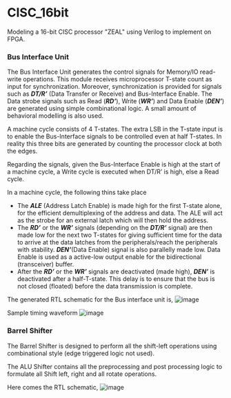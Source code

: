 # CISC_16bit
Modeling a 16-bit CISC processor "ZEAL" using Verilog to implement on FPGA.

### Bus Interface Unit

The Bus Interface Unit generates the control signals for Memory/IO read-write operations. This module receives microprocessor T-state count as input for synchronization. Moreover, synchronization is provided for signals such as ***DT/R’*** (Data Transfer or Receive) and Bus-Interface Enable. The Data strobe signals such as Read (***RD’***), Write (***WR’***) and Data Enable (***DEN’***) are generated using simple combinational logic. A small amount of behavioral modelling is also used.

A machine cycle consists of 4 T-states. The extra LSB in the T-state input is to enable the Bus-Interface signals to be controlled even at half T-states. In reality this three bits are generated by counting the processor clock at both the edges.

Regarding the signals, given the Bus-Interface Enable is high at the start of a machine cycle, a Write cycle is executed when DT/R’ is high, else a Read cycle. 

In a machine cycle, the following thins take place

- The ***ALE*** (Address Latch Enable) is made high for the first T-state alone, for the efficient demultiplexing of the address and data. The ALE will act as the strobe for an external latch which will then hold the address.
- The ***RD’*** or the ***WR’*** signals (depending on the ***DT/R’*** signal) are then made low for the next two T-states for giving sufficient time for the data to arrive at the data latches from the peripherals/reach the peripherals with stability. ***DEN’***(Data Enable) signal is also parallelly made low. Data Enable is used as a active-low output enable for the bidirectional (transceiver) buffer.
- After the ***************RD’*************** or the ***************WR’*************** signals are deactivated (made high), ***DEN’*** is deactivated after a half-T-state. This delay is to ensure that the bus is not closed (floated) before the data transmission is complete.

The generated RTL schematic for the Bus interface unit is,
![image](https://github.com/pyCoder03/CISC_16bit/assets/93860462/d36d46f6-88c4-49e8-b3a7-ff5cf9bedd64)

Sample timing waveform
![image](https://github.com/pyCoder03/CISC_16bit/assets/93860462/7e9bef33-0190-4b83-93dc-d7c06620a8ea)

### Barrel Shifter

The Barrel Shifter is designed to perform all the shift-left operations using combinational style (edge triggered logic not used).

The ALU Shifter contains all the preprocessing and post processing logic to formulate all Shift left, right and all rotate operations.

Here comes the RTL schematic,
![image](https://github.com/pyCoder03/CISC_16bit/assets/93860462/6a140018-959c-4a57-a843-1578837bff23)


